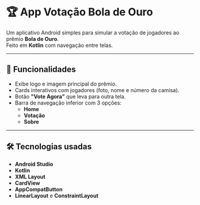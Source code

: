 # 🏆 App Votação Bola de Ouro

Um aplicativo Android simples para simular a votação de jogadores ao prêmio **Bola de Ouro**.  
Feito em **Kotlin** com navegação entre telas.

---

## 📱 Funcionalidades
- Exibe logo e imagem principal do prêmio.  
- Cards interativos com jogadores (foto, nome e número da camisa).  
- Botão **"Vote Agora"** que leva para outra tela.  
- Barra de navegação inferior com 3 opções:
  - **Home**
  - **Votação**
  - **Sobre**

---

## 🛠️ Tecnologias usadas
- **Android Studio**
- **Kotlin**
- **XML Layout**
- **CardView**
- **AppCompatButton**
- **LinearLayout** e **ConstraintLayout**
